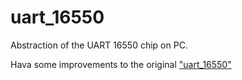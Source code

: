 # uart_16550

Abstraction of the UART 16550 chip on PC.

Hava some improvements to the original ["uart_16550"](https://docs.rs/crate/uart_16550/)